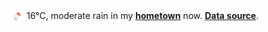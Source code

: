 <img src="assets/weather.png?hour=2022-03-24-07" alt="moderate rain" width="25" height="25" style="vertical-align:middle;position:relative;top:-1pt;"/> 16&deg;C, moderate rain in my [**hometown**](https://en.wikipedia.org/wiki/Shantou) now. [**Data source**](https://openweathermap.org/).